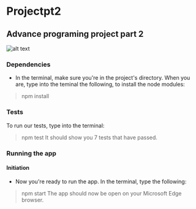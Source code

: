 # Projectpt2
## Advance programing project part 2
![alt text](https://www.google.com/url?sa=i&url=https%3A%2F%2Fwww.nutsaboutmarketing.com%2Fpost%2F2017%2F02%2F07%2Fis-that-a-gif-on-facebook&psig=AOvVaw3ECufS0UcHmccEPgZUHZ63&ust=1708117767364000&source=images&cd=vfe&opi=89978449&ved=0CBIQjRxqFwoTCMC9ydegroQDFQAAAAAdAAAAABAy.gif)
### Dependencies
* In the terminal, make sure you're in the project's directory. When you are, type into the teminal the following, to install the node modules:
>npm install
### Tests
To run our tests, type into the terminal:
>npm test
It should show you 7 tests that have passed.
### Running the app
#### Initiation
* Now you're ready to run the app. In the terminal, type the following:
>npm start
The app should now be open on your Microsoft Edge browser.
